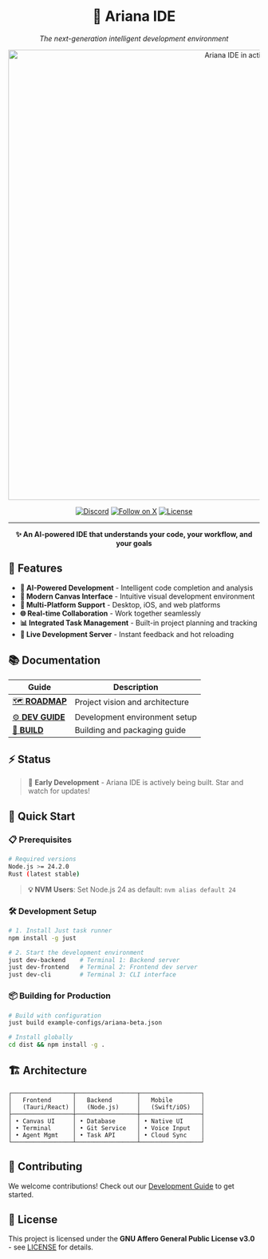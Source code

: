 <div align="center">

# 🚀 Ariana IDE

*The next-generation intelligent development environment*

<img src="assets/screenshot.jpg" width="900" alt="Ariana IDE in action" />

[![Discord](https://img.shields.io/discord/1312017605955162133?style=for-the-badge&color=7289da&label=Discord&logo=discord&logoColor=ffffff)](https://discord.gg/Y3TFTmE89g)
[![Follow on X](https://img.shields.io/badge/Follow-@anic_dev-black?style=for-the-badge&logo=x&logoColor=white)](https://twitter.com/anic_dev)
[![License](https://img.shields.io/badge/License-AGPL%20v3-blue?style=for-the-badge)](LICENSE)

---

**✨ An AI-powered IDE that understands your code, your workflow, and your goals**

</div>

## 🌟 Features

- **🤖 AI-Powered Development** - Intelligent code completion and analysis
- **🎨 Modern Canvas Interface** - Intuitive visual development environment  
- **🔧 Multi-Platform Support** - Desktop, iOS, and web platforms
- **🌐 Real-time Collaboration** - Work together seamlessly
- **📊 Integrated Task Management** - Built-in project planning and tracking
- **🚀 Live Development Server** - Instant feedback and hot reloading

## 📚 Documentation

| Guide | Description |
|-------|-------------|
| [🗺️ **ROADMAP**](docs/ROADMAP.md) | Project vision and architecture |
| [⚙️ **DEV GUIDE**](docs/DEV_GUIDE.md) | Development environment setup |
| [🔨 **BUILD**](docs/BUILD.md) | Building and packaging guide |

## ⚡ Status

> 🚧 **Early Development** - Ariana IDE is actively being built. Star and watch for updates!

## 🚀 Quick Start

### 📋 Prerequisites

```bash
# Required versions
Node.js >= 24.2.0
Rust (latest stable)
```

> **💡 NVM Users**: Set Node.js 24 as default: `nvm alias default 24`

### 🛠️ Development Setup

```bash
# 1. Install Just task runner
npm install -g just

# 2. Start the development environment
just dev-backend    # Terminal 1: Backend server
just dev-frontend   # Terminal 2: Frontend dev server  
just dev-cli        # Terminal 3: CLI interface
```

### 📦 Building for Production

```bash
# Build with configuration
just build example-configs/ariana-beta.json

# Install globally
cd dist && npm install -g .
```

## 🏗️ Architecture

```
┌─────────────────┬─────────────────┬─────────────────┐
│   Frontend      │   Backend       │   Mobile        │
│   (Tauri/React) │   (Node.js)     │   (Swift/iOS)   │
├─────────────────┼─────────────────┼─────────────────┤
│ • Canvas UI     │ • Database      │ • Native UI     │
│ • Terminal      │ • Git Service   │ • Voice Input   │
│ • Agent Mgmt    │ • Task API      │ • Cloud Sync    │
└─────────────────┴─────────────────┴─────────────────┘
```

## 🤝 Contributing

We welcome contributions! Check out our [Development Guide](docs/DEV_GUIDE.md) to get started.

## 📄 License

This project is licensed under the **GNU Affero General Public License v3.0** - see [LICENSE](LICENSE) for details.
